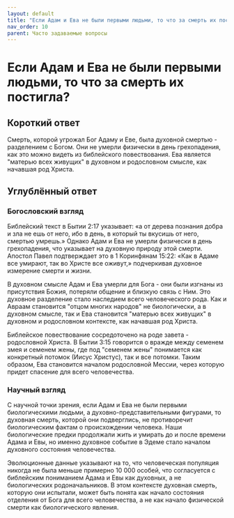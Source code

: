 ```yaml
---
layout: default
title: "Если Адам и Ева не были первыми людьми, то что за смерть их постигла?"
nav_order: 10
parent: Часто задаваемые вопросы
---
```


# Если Адам и Ева не были первыми людьми, то что за смерть их постигла?

## Короткий ответ

Смерть, которой угрожал Бог Адаму и Еве, была духовной смертью - разделением с Богом. Они не умерли физически в день грехопадения, как это можно видеть из библейского повествования. Ева является "матерью всех живущих" в духовном и родословном смысле, как начавшая род Христа.

## Углублённый ответ

### Богословский взгляд

Библейский текст в Бытии 2:17 указывает: «а от дерева познания добра и зла не ешь от него, ибо в день, в который ты вкусишь от него, смертью умрешь.» Однако Адам и Ева не умерли физически в день грехопадения, что указывает на духовную природу этой смерти. Апостол Павел подтверждает это в 1 Коринфянам 15:22: «Как в Адаме все умирают, так во Христе все оживут,» подчеркивая духовное измерение смерти и жизни.

В духовном смысле Адам и Ева умерли для Бога - они были изгнаны из присутствия Божия, потеряли общение и близкую связь с Ним. Это духовное разделение стало наследием всего человеческого рода. Как и Авраам становится "отцом многих народов" не биологически, а в духовном смысле, так и Ева становится "матерью всех живущих" в духовном и родословном контексте, как начавшая род Христа.

Библейское повествование сосредоточено на роде завета - родословной Христа. В Бытии 3:15 говорится о вражде между семенем змея и семенем жены, где под "семенем жены" понимается как конкретный потомок (Иисус Христус), так и все потомки. Таким образом, Ева становится началом родословной Мессии, через которую придет спасение для всего человечества.

### Научный взгляд

С научной точки зрения, если Адам и Ева не были первыми биологическими людьми, а духовно-представительными фигурами, то духовная смерть, которой они подверглись, не противоречит биологическим фактам о происхождении человека. Наши биологические предки продолжали жить и умирать до и после времени Адама и Евы, но именно духовное событие в Эдеме стало началом духовного состояния человечества.

Эволюционные данные указывают на то, что человеческая популяция никогда не была меньше примерно 10 000 особей, что согласуется с библейским пониманием Адама и Евы как духовных, а не биологических родоначальников. В этом контексте духовная смерть, которую они испытали, может быть понята как начало состояния отделения от Бога для всего человечества, а не как начало физической смерти как биологического явления.